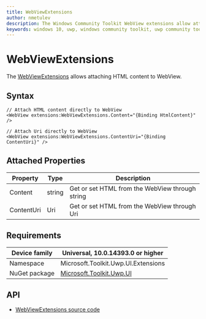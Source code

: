 ```yaml
---
title: WebViewExtensions
author: nmetulev
description: The Windows Community Toolkit WebView extensions allow attaching HTML content to WebView through XAML directly or through Binding
keywords: windows 10, uwp, windows community toolkit, uwp community toolkit, uwp toolkit, WebViewExtensions, webview, extensions
---
```


# WebViewExtensions

The [WebViewExtensions](https://docs.microsoft.com/dotnet/api/microsoft.toolkit.uwp.ui.extensions.webview) allows attaching HTML content to WebView.

## Syntax

```xaml
// Attach HTML content directly to WebView
<WebView extensions:WebViewExtensions.Content="{Binding HtmlContent}" />

// Attach Uri directly to WebView
<WebView extensions:WebViewExtensions.ContentUri="{Binding ContentUri}" />
```

## Attached Properties

| Property | Type | Description |
| -- | -- | -- |
| Content | string | Get or set HTML from the WebView through string |
| ContentUri | Uri | Get or set HTML from the WebView through Uri |

## Requirements

| Device family | Universal, 10.0.14393.0 or higher |
| --- | --- |
| Namespace | Microsoft.Toolkit.Uwp.UI.Extensions |
| NuGet package | [Microsoft.Toolkit.Uwp.UI](https://www.nuget.org/packages/Microsoft.Toolkit.Uwp.UI/) |

## API

* [WebViewExtensions source code](https://github.com/Microsoft/UWPCommunityToolkit/tree/master/Microsoft.Toolkit.Uwp.UI/Extensions/WebView)

